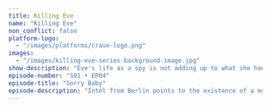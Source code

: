 ```yaml
---
title: Killing Eve
name: "Killing Eve"
non_conflict: false
platform-logo:
  - "/images/platforms/crave-logo.png"
images:
  - "/images/killing-eve-series-background-image.jpg"
show-description: "Eve's life as a spy is not adding up to what she had hoped it would be when she started. She is a bored, very smart, MI5 security officer who is very desk-bound. Villanelle is a very talented killer, mercurial in mood, who clings to the luxuries of her job. Eve and Villanelle go head to head in a fierce game of cat and mouse, each woman equally obsessed with the other as Eve is tasked with hunting down the psychopathic assassin."
episode-number: "S01 • EP04"
episode-title: "Sorry Baby"
episode-description: "Intel from Berlin points to the existence of a mole, prompting Eve to undertake her first surveillance operation."
---
```

